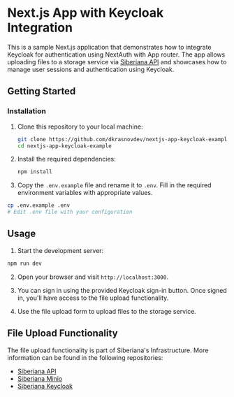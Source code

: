 # Next.js App with Keycloak Integration

This is a sample Next.js application that demonstrates how to integrate Keycloak for authentication using NextAuth with App router. The app allows uploading files to a storage service via [Siberiana API](https://github.com/dkrasnovdev/siberiana-api) and showcases how to manage user sessions and authentication using Keycloak.

## Getting Started

### Installation

1. Clone this repository to your local machine:

   ```bash
   git clone https://github.com/dkrasnovdev/nextjs-app-keycloak-example.git
   cd nextjs-app-keycloak-example
   ```

2. Install the required dependencies:

   ```bash
   npm install
   ```

3. Copy the `.env.example` file and rename it to `.env`. Fill in the required environment variables with appropriate values.

```bash
cp .env.example .env
# Edit .env file with your configuration
```

## Usage

1. Start the development server:

```bash
npm run dev
```

2. Open your browser and visit `http://localhost:3000`.

3. You can sign in using the provided Keycloak sign-in button. Once signed in, you'll have access to the file upload functionality.

4. Use the file upload form to upload files to the storage service.

## File Upload Functionality

The file upload functionality is part of Siberiana's Infrastructure. More information can be found in the following repositories:

- [Siberiana API](https://github.com/dkrasnovdev/siberiana-api)
- [Siberiana Minio](https://github.com/dkrasnovdev/siberiana-minio)
- [Siberiana Keycloak](https://github.com/dkrasnovdev/siberiana-keycloak)
